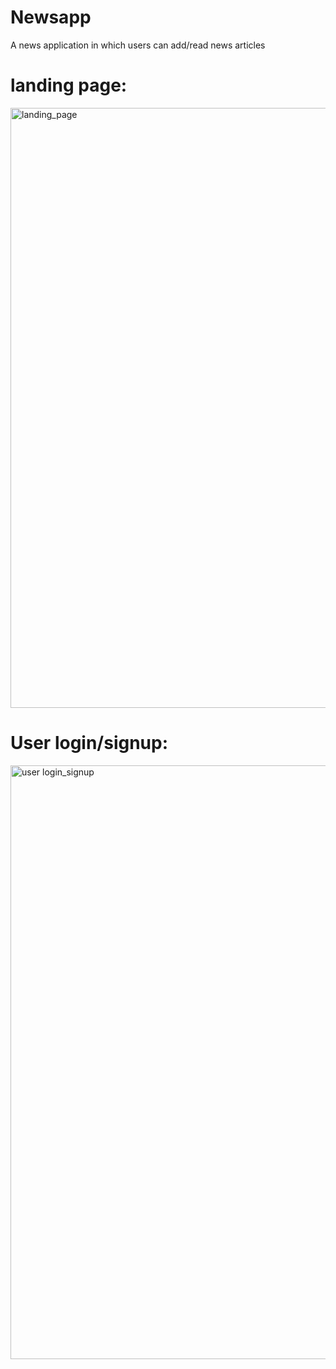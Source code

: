 # Newsapp
A news application in which users can add/read news articles
<br>
<h1> landing page:</h1>
<img width="960" alt="landing_page" src="https://user-images.githubusercontent.com/73576290/236601790-023ddfda-ed8e-46be-9b51-4cba7826a2ac.PNG">
<h1> User login/signup:</h1>
<img width="950" alt="user login_signup" src="https://user-images.githubusercontent.com/73576290/236601809-6b4232db-a7d4-4d88-902a-c6793cddfa66.PNG">
